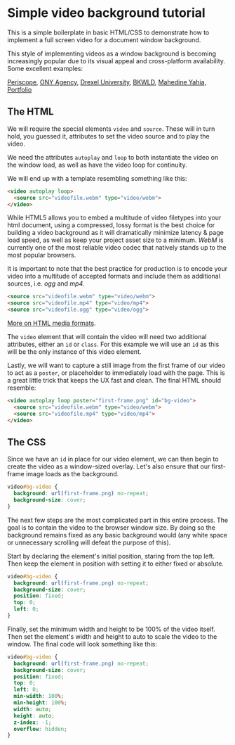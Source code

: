 # Simple video background tutorial  
This is a simple boilerplate in basic HTML/CSS to demonstrate how to implement a full screen video for a document window background.  

This style of implementing videos as a window background is becoming increasingly popular due to its visual appeal and cross-platform availability. Some excellent examples:  

[Periscope](https://www.periscope.tv/), [ONY Agency](http://en.ony.ru/), [Drexel University](http://www.getgoingtoday.org/curious), [BKWLD](http://www.bkwld.com/), [Mahedine Yahia, Portfolio](http://www.mahedineyahia.fr/)


## The HTML  
We will require the special elements `video` and `source`. These will in turn hold, you guessed it, attributes to set the video source and to play the video.  

We need the attributes `autoplay` and `loop` to both instantiate the video on the window load, as well as have the video loop for continuity.   

We will end up with a template resembling something like this:  

```html
<video autoplay loop>
  <source src="videofile.webm" type="video/webm">
</video>
```   

While HTML5 allows you to embed a multitude of video filetypes into your html document, using a compressed, lossy format is the best choice for building a video background as it will dramatically minimize latency & page load speed, as well as keep your project asset size to a minimum. *WebM* is currently one of the most reliable video codec that natively stands up to the most popular browsers.

It is important to note that the best practice for production is to encode your video into a multitude of accepted formats and include them as additional sources, i.e. *ogg* and *mp4*.  

```html
<source src="videofile.webm" type="video/webm">
<source src="videofile.mp4" type="video/mp4">
<source src="videofile.ogg" type="video/ogg">
```  

[More on HTML media formats](https://developer.mozilla.org/en-US/docs/Web/HTML/Supported_media_formats).

The `video` element that will contain the video will need two additional attributes, either an `id` or `class`. For this example we will use an `id` as this will be the only instance of this video element.

Lastly, we will want to capture a still image from the first frame of our video to act as a `poster`, or placeholder to immediately load with the page. This is a great little trick that keeps the UX fast and clean. The final HTML should resemble:  

```html
<video autoplay loop poster="first-frame.png" id="bg-video">
  <source src="videofile.webm" type="video/webm">
  <source src="videofile.mp4" type="video/mp4">
</video>
```

## The CSS

Since we have an `id` in place for our video element, we can then begin to create the video as a window-sized overlay. Let's also ensure that our first-frame image loads as the background.  

```css
video#bg-video {
  background: url(first-frame.png) no-repeat;
  background-size: cover;
}
```

The next few steps are the most complicated part in this entire process. The goal is to contain the video to the browser window size. By doing so the background remains fixed as any basic background would (any white space or unnecessary scrolling will defeat the purpose of this).  

Start by declaring the element's initial position, staring from the top left. Then keep the element in position with setting it to either fixed or absolute.    

```css
video#bg-video {
  background: url(first-frame.png) no-repeat;
  background-size: cover;
  position: fixed;
  top: 0;
  left: 0;
}
```  

Finally, set the minimum width and height to be 100% of the video itself. Then set the element's width and height to auto to scale the video to the window. The final code will look something like this:  

```css
video#bg-video {
  background: url(first-frame.png) no-repeat;
  background-size: cover;
  position: fixed;
  top: 0;
  left: 0;
  min-width: 100%;
  min-height: 100%;
  width: auto;
  height: auto;
  z-index: -1;
  overflow: hidden;
}
```
